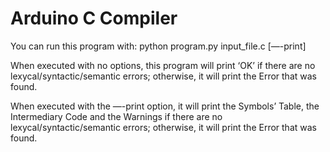 # Arduino C Compiler

You can run this program with:
python program.py input_file.c [—-print]

When executed with no options, this program will print ‘OK’ if there are no lexycal/syntactic/semantic errors; otherwise, it will print the Error that was found.

When executed with the —-print option, it will print the Symbols’ Table, the Intermediary Code and the Warnings if there are no lexycal/syntactic/semantic errors;  otherwise, it will print the Error that was found.